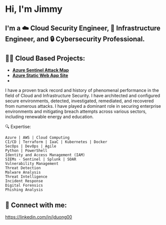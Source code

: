 <h1>Hi, I'm Jimmy <br/>

<h2> I'm a ☁️ Cloud Security Engineer, 🧱 Infrastructure Engineer, and 🔒 Cybersecurity Professional. 
  
<h2>👨‍💻 Cloud Based Projects:</h2>

- <b>[Azure Sentinel Attack Map](https://github.com/JimmyDuong00/Azure-Sentinel-Threat-Map)</b>
- <b>[Azure Static Web App Site](https://ottertech.cloud)</b>
- <b></b>

I have a proven track record and history of phenomenal performance in the field of Cloud and Infrastructure Security. I have architected and configured secure environments, detected, investigated, remediated, and recovered from numerous attacks. I have played a dominant role in securing enterprise environments and mitigating breach attempts across various sectors, including renewable energy and education.

🔍 Expertise:

    Azure | AWS | Cloud Computing
    CI/CD | Terraform | IaaC | Kubernetes | Docker
    SecOps | DevOps | Agile
    Python | PowerShell
    Identity and Access Management (IAM)
    SIEMs - Sentinel | Splunk | SOAR
    Vulnerability Management
    Threat Detection
    Malware Analysis
    Threat Intelligence
    Incident Response
    Digital Forensics
    Phishing Analysis

<h2> 🤳 Connect with me:</h2>

https://linkedin.com/in/jduong00
